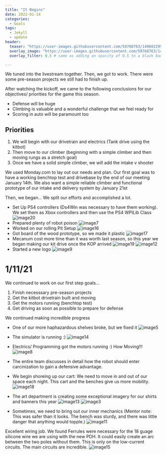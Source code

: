 ```yaml
---
title: "It Begins"
date: 2022-01-14
categories:
  - Goals
tags:
  - Jekyll
  - update
header:
  teaser: "https://user-images.githubusercontent.com/59768763/149602299-38e56c50-d703-40c7-8fb2-3ae52688fe58.jpg"
  overlay_image: "https://user-images.githubusercontent.com/59768763/149602299-38e56c50-d703-40c7-8fb2-3ae52688fe58.jpg"
  overlay_filter: 0.5 # same as adding an opacity of 0.5 to a black background

---
```



We tuned into the livestream together. Then, we got to work. There were some pre-season projects we still had to finish up.

After watching the kickoff, we came to the following conclusions for our objectives/ priorities for the game this season.

- Defense will be huge
- Climbing is valuable and a wonderful challenge that we feel ready for
- Scoring in auto will be paramount too
## Priorities
1. We will begin with our drivetrain and electrics (Tank drive using the kitbot)
2. Then move to our climber (beginning with a simple climber and then moving rungs as a stretch goal)
3. Once we have a solid simple climber, we will add the intake v shooter

We used Monday.com to lay out our needs and plan. Our first goal was to have a working benchtop test and drivebase by the end of our meeting January 14th.
We also want a simple reliable climber and functional prototype of our intake and delivery system by January 21st

Then, we began...
We split our efforts and accomplished a lot.


- Set Up PS4 controllers (Ds4Win was necessary to have them working). We set them as Xbox controllers and then use the PS4 WPILib Class
 ![image20](https://user-images.githubusercontent.com/59768763/149602054-3194d276-dd83-4db0-8aeb-3be22b0b63e6.jpg)
- Prepared plenty of robot poison
![image7](https://user-images.githubusercontent.com/59768763/149602117-c8bab134-c14f-41d2-8980-dac6a14b8d41.jpg)
- Worked on our rolling Pit Setup
![image16](https://user-images.githubusercontent.com/59768763/149602163-72b52cac-bc1c-4d36-8770-0c4b78f09c80.jpg)
- Got board of the wood prototype, so we made it plastic
![image17](https://user-images.githubusercontent.com/59768763/149602209-356c3554-fc28-44aa-b718-0863f15b2b49.jpg)
- Mecanum cost more time than it was worth last season, so this year we began making our kit drive once the KOP arrived
![image19](https://user-images.githubusercontent.com/59768763/149602251-4f75687e-44ad-4477-aee0-d2279368e754.jpg)
![image12](https://user-images.githubusercontent.com/59768763/149602272-d6b0e844-f94d-42c8-9cb4-8ab8b5ce1900.jpg)
- Started a new logo
![image9](https://user-images.githubusercontent.com/59768763/149602299-38e56c50-d703-40c7-8fb2-3ae52688fe58.jpg)

# 1/11/21
We continued to work on our first step goals...
1. Finish necesssary pre-season projects
2. Get the kitbot drivetrain built and moving
3. Get the motors running (benchtop test)
4. Get driving as soon as possible to prepare for defense

We continued making incredible progress
-  One of our more haphazardous shelves broke, but we fixed it
![image5](https://user-images.githubusercontent.com/59768763/149602428-17edad2b-e014-4a24-ab8c-497c30a2e3c7.jpg)

- The simulator is running :)
![image14](https://user-images.githubusercontent.com/59768763/149602463-99243a3e-ce61-4ccd-bab4-d3c778f2cadf.jpg)
- Electrics/ Programming got the motors running :) How Moving!!!
![image8](https://user-images.githubusercontent.com/59768763/149602511-443c0dfe-1be5-43ae-a575-83e07f29b60a.jpg)

- The entire team discusses in detail how the robot should enter carcinization to gain a defensive advantage.

- We begin shoreing up our cart: We need to move in and out of our space each night. This cart and the benches give us more mobility.
![image18](https://user-images.githubusercontent.com/59768763/149602602-02a13e70-44f8-4d0b-bd6c-0b852967c743.jpg)

- The art department is creating some exceptional imagery for our shirts and banners this year
![image13](https://user-images.githubusercontent.com/59768763/149602739-02abe6d8-ac4d-4e44-a1c6-64e82c2a5195.jpg)
![image3](https://user-images.githubusercontent.com/59768763/149602863-f247b28f-e06c-41f5-8394-3a754e54bcd4.jpg)

- Sometimes, we need to bring out our inner mechanics (Mentor note: This was safer than it looks. The bench was sturdy, and there was little danger that anything would topple.)
![image11](https://user-images.githubusercontent.com/59768763/149602839-a96c8889-f987-40f6-a0ba-cfe70321e7e0.jpg)

Excellent wiring job. We found Ferrules were necessary for the 18 guage silicone wire we are using with the new PDH. It could easily create an arc between the two poles without them.
This is only on the low-current circuits. The main circuits are incredible.
![image15](https://user-images.githubusercontent.com/59768763/149602988-80da1d78-0de2-44c2-b59b-92554b40fbb2.jpg)


